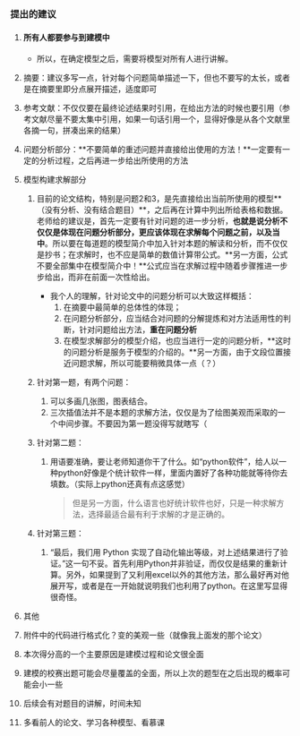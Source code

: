 ### 提出的建议

1. #### 所有人都要参与到建模中

   + 所以，在确定模型之后，需要将模型对所有人进行讲解。

2. 摘要：建议多写一点，针对每个问题简单描述一下，但也不要写的太长，或者是在摘要里即分点展开描述，适度即可

3. 参考文献：不仅仅要在最终论述结果时引用，在给出方法的时候也要引用（参考文献尽量不要太集中引用，如果一句话引用一个，显得好像是从各个文献里各摘一句，拼凑出来的结果）

4. 问题分析部分：**不要简单的重述问题并直接给出使用的方法！**一定要有一定的分析过程，之后再进一步给出所使用的方法

5. 模型构建求解部分

   1. 目前的论文结构，特别是问题2和3，是先直接给出当前所使用的模型**（没有分析、没有结合题目）**，之后再在计算中列出所给表格和数据。老师给的建议是，首先一定要有针对问题的进一步分析，**也就是说分析不仅仅是体现在问题分析部分，更应该体现在求解每个问题之前，以及当中**。所以要在每道题的模型简介中加入针对本题的解读和分析，而不仅仅是抄书；在求解时，也不应是简单的数值计算带公式。**另一方面，公式不要全部集中在模型简介中！**公式应当在求解过程中随着步骤推进一步步给出，而非在前面一次性给出。

      + 我个人的理解，针对论文中的问题分析可以大致这样概括：
        1. 在摘要中最简单的总体性的体现；
        2. 在问题分析部分，应当结合对问题的分解提炼和对方法适用性的判断，针对问题给出方法，**重在问题分析**
        3. 在模型求解部分的模型介绍，也应当进行一定的问题分析，**这时的问题分析是服务于模型的介绍的。**另一方面，由于文段位置接近问题求解，所以可能要稍微具体一点（？）

   2. 针对第一题，有两个问题：

      1. 可以多画几张图，图表结合。
      2. 三次插值法并不是本题的求解方法，仅仅是为了绘图美观而采取的一个中间步骤。不要因为第一题没得写就瞎写（

   3. 针对第二题：

      1. 用语要准确，要让老师知道你干了什么。如“python软件”，给人以一种python好像是个统计软件一样，里面内置好了各种功能就等待你去填数。（实际上python还真有点这感觉）

         > 但是另一方面，什么语言也好统计软件也好，只是一种求解方法，选择最适合最有利于求解的才是正确的。

   4. 针对第三题：

      1. “最后，我们用 Python 实现了自动化输出等级，对上述结果进行了验证。”这一句不妥。首先利用Python并非验证，而仅仅是结果的重新计算。另外，如果提到了又利用excel以外的其他方法，那么最好再对他展开写，或者是在一开始就说明我们也利用了python。在这里写显得很奇怪。
   
6.  其他
   
   1. 附件中的代码进行格式化？变的美观一些（就像我上面发的那个论文）
   2. 本次得分高的一个主要原因是建模过程和论文很全面
   3. 建模的校赛出题可能会尽量覆盖的全面，所以上次的题型在之后出现的概率可能会小一些
   4. 后续会有对题目的讲解，时间未知
   5. 多看前人的论文、学习各种模型、看慕课
   
      
   
      